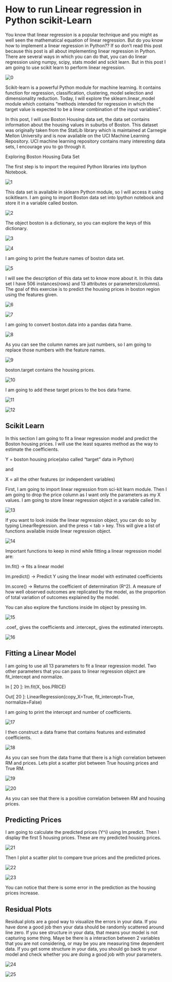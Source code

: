 # How to run Linear regression in Python scikit-Learn
You know that linear regression is a popular technique and you might as well seen the mathematical equation of linear regression. But do you know how to implement a linear regression in Python?? If so don’t read this post because this post is all about implementing linear regression in Python. There are several ways in which you can do that, you can do linear regression using numpy, scipy, stats model and sckit learn. But in this post I am going to use scikit learn to perform linear regression.

![0](https://bigdata-madesimple.com/wp-content/uploads/2016/04/Prices.png)

Scikit-learn is a powerful Python module for machine learning. It contains function for regression, classification, clustering, model selection and dimensionality reduction. Today, I will explore the sklearn.linear_model module which contains “methods intended for regression in which the target value is expected to be a linear combination of the input variables”.

In this post, I will use Boston Housing data set, the data set contains information about the housing values in suburbs of Boston. This dataset was originally taken from the StatLib library which is maintained at Carnegie Mellon University and is now available on the UCI Machine Learning Repository. UCI machine learning repository contains many interesting data sets, I encourage you to go through it.

Exploring Boston Housing Data Set

The first step is to import the required Python libraries into Ipython Notebook.

![1](https://bigdata-madesimple.com/wp-content/uploads/2016/04/Explore-1.png)

This data set is available in sklearn Python module, so I will access it using scikitlearn. I am going to import Boston data set into Ipython notebook and store it in a variable called boston.

![2](https://bigdata-madesimple.com/wp-content/uploads/2016/04/sklearn.png)

The object boston is a dictionary, so you can explore the keys of this dictionary.

![3](https://bigdata-madesimple.com/wp-content/uploads/2016/04/boston-keys.png)

![4](https://bigdata-madesimple.com/wp-content/uploads/2016/04/boston-data-shape1.png)

I am going to print the feature names of boston data set.

![5](https://bigdata-madesimple.com/wp-content/uploads/2016/04/boston-features.png)

I will see the description of this data set to know more about it. In this data set I have 506 instances(rows) and 13 attributes or parameters(columns). The goal of this exercise is to predict the housing prices in boston region using the features given.

![6](https://bigdata-madesimple.com/wp-content/uploads/2016/04/boston-description.png)

![7](https://bigdata-madesimple.com/wp-content/uploads/2016/04/Attribution.png)

I am going to convert boston.data into a pandas data frame.

![8](https://bigdata-madesimple.com/wp-content/uploads/2016/04/Pandas-DataFrame.png)

As you can see the column names are just numbers, so I am going to replace those numbers with the feature names.

![9](https://bigdata-madesimple.com/wp-content/uploads/2016/04/bos-columns.png)

boston.target contains the housing prices.

![10](https://bigdata-madesimple.com/wp-content/uploads/2016/04/Boston-target.png)

I am going to add these target prices to the bos data frame.

![11](https://bigdata-madesimple.com/wp-content/uploads/2016/04/Bos-Price.png)

![12](https://bigdata-madesimple.com/wp-content/uploads/2016/04/RAD.png)

## Scikit Learn
In this section I am going to fit a linear regression model and predict the Boston housing prices. I will use the least squares method as the way to estimate the coefficients.

Y = boston housing price(also called “target” data in Python)

and

X = all the other features (or independent variables)

First, I am going to import linear regression from sci-kit learn module. Then I am going to drop the price column as I want only the parameters as my X values. I am going to store linear regression object in a variable called lm.

![13](https://bigdata-madesimple.com/wp-content/uploads/2016/04/Skitlearn-linear-model1.png)

If you want to look inside the linear regression object, you can do so by typing LinearRegression. and the press < tab > key. This will give a list of functions available inside linear regression object.

![14](https://bigdata-madesimple.com/wp-content/uploads/2016/04/linear-regression.png)

Important functions to keep in mind while fitting a linear regression model are:

lm.fit() -> fits a linear model

lm.predict() -> Predict Y using the linear model with estimated coefficients

lm.score() -> Returns the coefficient of determination (R^2). A measure of how well observed outcomes are replicated by the model, as the proportion of total variation of outcomes explained by the model.

You can also explore the functions inside lm object by pressing lm.<tab>

![15](https://bigdata-madesimple.com/wp-content/uploads/2016/04/Lm.png)

.coef_ gives the coefficients and .intercept_ gives the estimated intercepts.

![16](https://bigdata-madesimple.com/wp-content/uploads/2016/04/Output.png)

## Fitting a Linear Model

I am going to use all 13 parameters to fit a linear regression model. Two other parameters that you can pass to linear regression object are fit_intercept and normalize.

In [ 20 ]: lm.fit(X, bos.PRICE)

Out[ 20 ]: LinearRegression(copy_X=True, fit_intercept=True, normalize=False)

I am going to print the intercept and number of coefficients.

![17](https://bigdata-madesimple.com/wp-content/uploads/2016/04/Estimated-Coeff.png)

I then construct a data frame that contains features and estimated coefficients.

![18](https://bigdata-madesimple.com/wp-content/uploads/2016/04/pd-data-frame.png)

As you can see from the data frame that there is a high correlation between RM and prices. Lets plot a scatter plot between True housing prices and True RM.

![19](https://bigdata-madesimple.com/wp-content/uploads/2016/04/Scatter-plot.png)

![20](https://bigdata-madesimple.com/wp-content/uploads/2016/04/Relationship-between-RM-and-Price.png)

As you can see that there is a positive correlation between RM and housing prices.

## Predicting Prices
I am going to calculate the predicted prices (Y^i) using lm.predict. Then I display the first 5 housing prices. These are my predicted housing prices.

![21](https://bigdata-madesimple.com/wp-content/uploads/2016/04/lm-predict.png)

Then I plot a scatter plot to compare true prices and the predicted prices.

![22](https://bigdata-madesimple.com/wp-content/uploads/2016/04/Scatter-plot-in-the-pandas.png)

![23](https://bigdata-madesimple.com/wp-content/uploads/2016/04/Prices-vs-predicted-prices.png)

You can notice that there is some error in the prediction as the housing prices increase.

## Residual Plots

Residual plots are a good way to visualize the errors in your data. If you have done a good job then your data should be randomly scattered around line zero. If you see structure in your data, that means your model is not capturing some thing. Maye be there is a interaction between 2 variables that you are not considering, or may be you are measuring time dependent data. If you get some structure in your data, you should go back to your model and check whether you are doing a good job with your parameters.

![24](https://bigdata-madesimple.com/wp-content/uploads/2016/04/Plt-scatter.png)

![25](https://bigdata-madesimple.com/wp-content/uploads/2016/04/Residual-plot.png)

